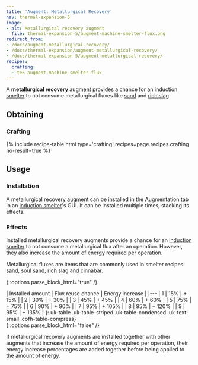 ```yaml
---
title: 'Augment: Metallurgical Recovery'
nav: thermal-expansion-5
image:
- alt: Metallurgical recovery augment
  file: thermal-expansion-5/augment-machine-smelter-flux.png
redirect_from:
- /docs/augment-metallurgical-recovery/
- /docs/thermal-expansion/augment-metallurgical-recovery/
- /docs/thermal-expansion-5/augment-metallurgical-recovery/
recipes:
  crafting:
  - te5-augment-machine-smelter-flux
---
```


A **metallurgical recovery** [augment](/docs/1.12/thermal-expansion-5/augments/) provides a chance for an
[induction smelter](/docs/1.12/thermal-expansion-5/induction-smelter/) to not consume metallurgical
fluxes like [sand](https://minecraft.gamepedia.com/Sand) and [rich
slag](/docs/1.12/thermal-foundation-2/rich-slag/).


Obtaining
---------

### Crafting
{% include recipe-table.html type='crafting' recipes=page.recipes.crafting no-result=true %}


Usage
-----

### Installation
A metallurgical recovery augment can be installed in the Augmentation tab in an
[induction smelter](/docs/1.12/thermal-expansion-5/induction-smelter/)'s GUI. It can be installed
multiple times, stacking its effects.

### Effects
Installed metallurgical recovery augments provide a chance for an [induction
smelter](/docs/1.12/thermal-expansion-5/induction-smelter/) to not consume a metallurgical flux after an
operation. However, they also increase the amount of energy required per
operation.

Metallurgical fluxes are items that are commonly used in smelter recipes:
[sand](https://minecraft.gamepedia.com/Sand), [soul
sand](https://minecraft.gamepedia.com/Soul_Sand), [rich slag](/docs/1.12/thermal-foundation-2/rich-slag/)
and [cinnabar](/docs/1.12/thermal-foundation-2/cinnabar/).

{::options parse_block_html="true" /}
<div class="uk-overflow-container">
| Installed amount | Flux reuse chance | Energy increase |
|---
| 1 | 15% | + 15% |
| 2 | 30% | + 30% |
| 3 | 45% | + 45% |
| 4 | 60% | + 60% |
| 5 | 75% | + 75% |
| 6 | 90% | + 90% |
| 7 | 95% | + 105% |
| 8 | 95% | + 120% |
| 9 | 95% | + 135% |
{:.uk-table .uk-table-striped .uk-table-condensed .uk-text-small .cofh-table-compress}
</div>
{::options parse_block_html="false" /}

If metallurgical recovery augments are installed together with other augments
that increase the amount of energy required per operation, their energy increase
percentages are added together before being applied to the amount of energy.
